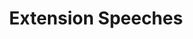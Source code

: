 ---
title: "Extension Speeches"
lang: "English"
year: "2020"
links: ['4REE9iC5MCw']
slides: ""
authors: ['Tin Puljić']
tags: ['Debate']
layout: "workshop"
categories: ["workshops"]
---